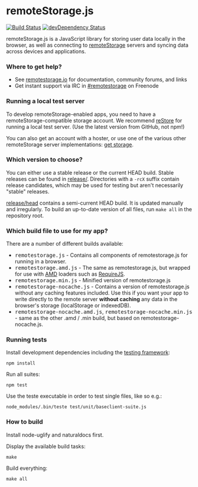 # remoteStorage.js

[![Build Status](https://secure.travis-ci.org/remotestorage/remotestorage.js.png)](http://travis-ci.org/remotestorage/remotestorage.js)
[![devDependency Status](https://david-dm.org/remotestorage/remotestorage.js/dev-status.png)](https://david-dm.org/remotestorage/remotestorage.js#info=devDependencies)

remoteStorage.js is a JavaScript library for storing user data locally in the browser, as well as connecting to [remoteStorage](http://remotestorage.io) servers and syncing data across devices and applications.

### Where to get help?

* See [remotestorage.io](http://remotestorage.io/) for documentation, community forums, and links
* Get instant support via IRC in [#remotestorage](irc://irc.freenode.net:7000/remotestorage) on Freenode

### Running a local test server

To develop remoteStorage-enabled apps, you need to have a remoteStorage-compatible storage account. We recommend [reStore](https://github.com/jcoglan/restore) for running a local test server. (Use the latest version from GitHub, not npm!)

You can also get an account with a hoster, or use one of the various other remoteStorage server implementations: [get storage](http://remotestorage.io/get/).

### Which version to choose?

You can either use a stable release or the current HEAD build. Stable releases
can be found in [release/](https://github.com/remotestorage/remotestorage.js/tree/master/release/).
Directories with a `-rcX` suffix contain release candidates, which may be used
for testing but aren't necessarily "stable" releases.

[release/head](https://github.com/remotestorage/remotestorage.js/tree/master/release/head/)
contains a semi-current HEAD build. It is updated manually and irregularly. To
build an up-to-date version of all files, run `make all` in the repository
root.

### Which build file to use for my app?

There are a number of different builds available:

* <kbd>remotestorage.js</kbd> - Contains all components of remotestorage.js for running in a browser.
* <kbd>remotestorage.amd.js</kbd> - The same as remotestorage.js, but wrapped for use with [AMD](https://en.wikipedia.org/wiki/Asynchronous_module_definition) loaders such as [RequireJS](http://requirejs.org/).
* <kbd>remotestorage.min.js</kbd> - Minified version of remotestorage.js
* <kbd>remotestorage-nocache.js</kbd> - Contains a version of remotestorage.js without any caching features included. Use this if you want your app to write directly to the remote server **without caching** any data in the browser's storage (localStorage or indexedDB).
* <kbd>remotestorage-nocache.amd.js</kbd>, <kbd>remotestorage-nocache.min.js</kbd> - same as the other .amd / .min build, but based on remotestorage-nocache.js.

### Running tests

Install development dependencies including the
[testing framework](https://github.com/silverbucket/teste):

    npm install

Run all suites:

    npm test

Use the teste executable in order to test single files, like so e.g.:

    node_modules/.bin/teste test/unit/baseclient-suite.js

### How to build

Install node-uglify and naturaldocs first.

Display the available build tasks:

    make

Build everything:

    make all
